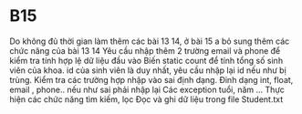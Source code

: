 # B15
Do không đủ thời gian làm thêm các bài 13 14, ở bài 15 a bỏ sung thêm các chức năng của bài 13 14
Yêu cầu nhập thêm 2 trường email và phone để kiểm tra tính hợp lệ dữ liệu đầu vào
Biến static count để tính tổng số sinh viên của khoa. id của sinh viên là duy nhất, yêu cầu nhập lại id nếu như bị trùng.
Kiểm tra các trường hợp nhập vào sai định dạng. Đinh dạng int, float, email , phone.. nếu như sai phải nhập lại
Các exception tuổi, năm ...
Thực hiện các chức năng tìm kiếm, lọc
Đọc và ghi dữ liệu trong file Student.txt
